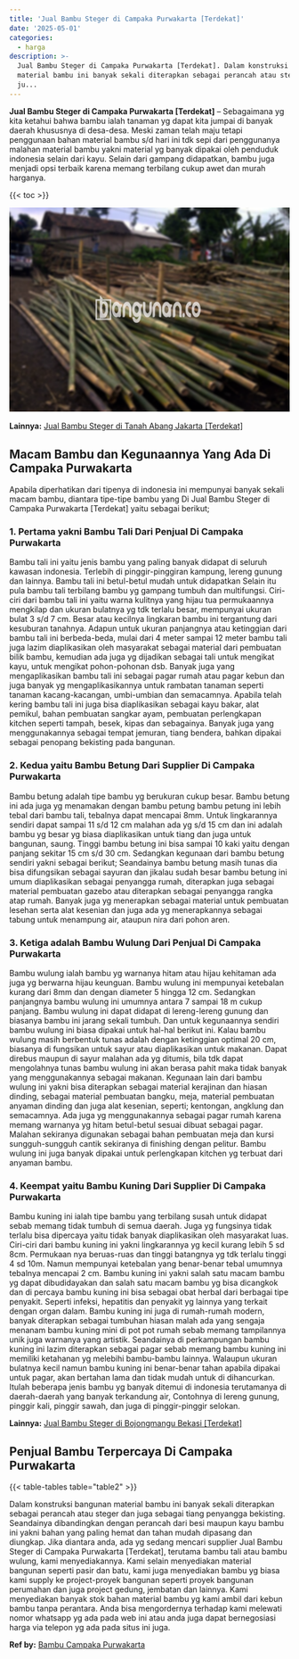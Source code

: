 ```yaml
---
title: 'Jual Bambu Steger di Campaka Purwakarta [Terdekat]'
date: '2025-05-01'
categories:
  - harga
description: >-
  Jual Bambu Steger di Campaka Purwakarta [Terdekat]. Dalam konstruksi bangunan
  material bambu ini banyak sekali diterapkan sebagai perancah atau steger dan
  ju...
---
```


**Jual Bambu Steger di Campaka Purwakarta \[Terdekat\]** – Sebagaimana yg kita ketahui bahwa bambu ialah tanaman yg dapat kita jumpai di banyak daerah khususnya di desa-desa. Meski zaman telah maju tetapi penggunaan bahan material bambu s/d hari ini tdk sepi dari penggunanya malahan material bambu yakni material yg banyak dipakai oleh penduduk indonesia selain dari kayu. Selain dari gampang didapatkan, bambu juga menjadi opsi terbaik karena memang terbilang cukup awet dan murah harganya.

{{< toc >}}

![Jual Bambu Steger di Campaka Purwakarta [Terdekat]](/images/jual-bambu-tali-06.png)

**Lainnya:** [Jual Bambu Steger di Tanah Abang Jakarta \[Terdekat\]](https://bambu.bangunan.co/jual-bambu-steger-di-tanah-abang-jakarta-terdekat/)

## Macam Bambu dan Kegunaannya Yang Ada Di Campaka Purwakarta

Apabila diperhatikan dari tipenya di indonesia ini mempunyai banyak sekali macam bambu, diantara tipe-tipe bambu yang Di Jual Bambu Steger di Campaka Purwakarta \[Terdekat\] yaitu sebagai berikut;

### 1\. Pertama yakni Bambu Tali Dari Penjual Di Campaka Purwakarta

Bambu tali ini yaitu jenis bambu yang paling banyak didapat di seluruh kawasan indonesia. Terlebih di pinggir-pinggiran kampung, lereng gunung dan lainnya. Bambu tali ini betul-betul mudah untuk didapatkan Selain itu pula bambu tali terbilang bambu yg gampang tumbuh dan multifungsi. Ciri-ciri dari bambu tali ini yaitu warna kulitnya yang hijau tua permukaannya mengkilap dan ukuran bulatnya yg tdk terlalu besar, mempunyai ukuran bulat 3 s/d 7 cm. Besar atau kecilnya lingkaran bambu ini tergantung dari kesuburan tanahnya. Adapun untuk ukuran panjangnya atau ketinggian dari bambu tali ini berbeda-beda, mulai dari 4 meter sampai 12 meter bambu tali juga lazim diaplikasikan oleh masyarakat sebagai material dari pembuatan bilik bambu, kemudian ada juga yg dijadikan sebagai tali untuk mengikat kayu, untuk mengikat pohon-pohonan dsb. Banyak juga yang mengaplikasikan bambu tali ini sebagai pagar rumah atau pagar kebun dan juga banyak yg mengaplikasikannya untuk rambatan tanaman seperti tanaman kacang-kacangan, umbi-umbian dan semacamnya. Apabila telah kering bambu tali ini juga bisa diaplikasikan sebagai kayu bakar, alat pemikul, bahan pembuatan sangkar ayam, pembuatan perlengkapan kitchen seperti tampah, besek, kipas dan sebagainya. Banyak juga yang menggunakannya sebagai tempat jemuran, tiang bendera, bahkan dipakai sebagai penopang bekisting pada bangunan.

### 2\. Kedua yaitu Bambu Betung Dari Supplier Di Campaka Purwakarta

Bambu betung adalah tipe bambu yg berukuran cukup besar. Bambu betung ini ada juga yg menamakan dengan bambu petung bambu petung ini lebih tebal dari bambu tali, tebalnya dapat mencapai 8mm. Untuk lingkarannya sendiri dapat sampai 11 s/d 12 cm malahan ada yg s/d 15 cm dan ini adalah bambu yg besar yg biasa diaplikasikan untuk tiang dan juga untuk bangunan, saung. Tinggi bambu betung ini bisa sampai 10 kaki yaitu dengan panjang sekitar 15 cm s/d 30 cm. Sedangkan kegunaan dari bambu betung sendiri yakni sebagai berikut; Seandainya bambu betung masih tunas dia bisa difungsikan sebagai sayuran dan jikalau sudah besar bambu betung ini umum diaplikasikan sebagai penyangga rumah, diterapkan juga sebagai material pembuatan gazebo atau diterapkan sebagai penyangga rangka atap rumah. Banyak juga yg menerapkan sebagai material untuk pembuatan lesehan serta alat kesenian dan juga ada yg menerapkannya sebagai tabung untuk menampung air, ataupun nira dari pohon aren.

### 3\. Ketiga adalah Bambu Wulung Dari Penjual Di Campaka Purwakarta

Bambu wulung ialah bambu yg warnanya hitam atau hijau kehitaman ada juga yg berwarna hijau keunguan. Bambu wulung ini mempunyai ketebalan kurang dari 8mm dan dengan diameter 5 hingga 12 cm. Sedangkan panjangnya bambu wulung ini umumnya antara 7 sampai 18 m cukup panjang. Bambu wulung ini dapat didapat di lereng-lereng gunung dan biasanya bambu ini jarang sekali tumbuh. Dan untuk kegunaannya sendiri bambu wulung ini biasa dipakai untuk hal-hal berikut ini. Kalau bambu wulung masih berbentuk tunas adalah dengan ketinggian optimal 20 cm, biasanya di fungsikan untuk sayur atau diaplikasikan untuk makanan. Dapat direbus maupun di sayur malahan ada yg ditumis, bila tdk dapat mengolahnya tunas bambu wulung ini akan berasa pahit maka tidak banyak yang menggunakannya sebagai makanan. Kegunaan lain dari bambu wulung ini yakni bisa diterapkan sebagai material kerajinan dan hiasan dinding, sebagai material pembuatan bangku, meja, material pembuatan anyaman dinding dan juga alat kesenian, seperti; kentongan, angklung dan semacamnya. Ada juga yg menggunakannya sebagai pagar rumah karena memang warnanya yg hitam betul-betul sesuai dibuat sebagai pagar. Malahan sekiranya digunakan sebagai bahan pembuatan meja dan kursi sungguh-sungguh cantik sekiranya di finishing dengan pelitur. Bambu wulung ini juga banyak dipakai untuk perlengkapan kitchen yg terbuat dari anyaman bambu.

### 4\. Keempat yaitu Bambu Kuning Dari Supplier Di Campaka Purwakarta

Bambu kuning ini ialah tipe bambu yang terbilang susah untuk didapat sebab memang tidak tumbuh di semua daerah. Juga yg fungsinya tidak terlalu bisa dipercaya yaitu tidak banyak diaplikasikan oleh masyarakat luas. Ciri-ciri dari bambu kuning ini yakni lingkarannya yg kecil kurang lebih 5 sd 8cm. Permukaan nya beruas-ruas dan tinggi batangnya yg tdk terlalu tinggi 4 sd 10m. Namun mempunyai ketebalan yang benar-benar tebal umumnya tebalnya mencapai 2 cm. Bambu kuning ini yakni salah satu macam bambu yg dapat dibudidayakan dan salah satu macam bambu yg bisa dicangkok dan di percaya bambu kuning ini bisa sebagai obat herbal dari berbagai tipe penyakit. Seperti infeksi, hepatitis dan penyakit yg lainnya yang terkait dengan organ dalam. Bambu kuning ini juga di rumah-rumah modern, banyak diterapkan sebagai tumbuhan hiasan malah ada yang sengaja menanam bambu kuning mini di pot pot rumah sebab memang tampilannya unik juga warnanya yang artistik. Seandainya di perkampungan bambu kuning ini lazim diterapkan sebagai pagar sebab memang bambu kuning ini memiliki ketahanan yg melebihi bambu-bambu lainnya. Walaupun ukuran bulatnya kecil namun bambu kuning ini benar-benar tahan apabila dipakai untuk pagar, akan bertahan lama dan tidak mudah untuk di dihancurkan. Itulah beberapa jenis bambu yg banyak ditemui di indonesia terutamanya di daerah-daerah yang banyak terkandung air, Contohnya di lereng gunung, pinggir kali, pinggir sawah, dan juga di pinggir-pinggir selokan.

**Lainnya:** [Jual Bambu Steger di Bojongmangu Bekasi \[Terdekat\]](https://bambu.bangunan.co/jual-bambu-steger-di-bojongmangu-bekasi-terdekat/)

## Penjual Bambu Terpercaya Di Campaka Purwakarta

{{< table-tables table="table2" >}}

Dalam konstruksi bangunan material bambu ini banyak sekali diterapkan sebagai perancah atau steger dan juga sebagai tiang penyangga bekisting. Seandainya dibandingkan dengan perancah dari besi maupun kayu bambu ini yakni bahan yang paling hemat dan tahan mudah dipasang dan diungkap. Jika diantara anda, ada yg sedang mencari supplier Jual Bambu Steger di Campaka Purwakarta \[Terdekat\], terutama bambu tali atau bambu wulung, kami menyediakannya. Kami selain menyediakan material bangunan seperti pasir dan batu, kami juga menyediakan bambu yg biasa kami supply ke project-proyek bangunan seperti proyek bangunan perumahan dan juga project gedung, jembatan dan lainnya. Kami menyediakan banyak stok bahan material bambu yg kami ambil dari kebun bambu tanpa perantara. Anda bisa mengordernya terhadap kami melewati nomor whatsapp yg ada pada web ini atau anda juga dapat bernegosiasi harga via telepon yg ada pada situs ini juga.

**Ref by:** [Bambu Campaka Purwakarta](https://id.wikipedia.org/wiki/Bambu)
